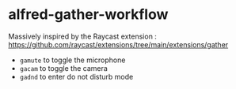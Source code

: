 # alfred-gather-workflow

Massively inspired by the Raycast extension : https://github.com/raycast/extensions/tree/main/extensions/gather

- `gamute` to toggle the microphone
- `gacam` to toggle the camera
- `gadnd` to enter do not disturb mode
